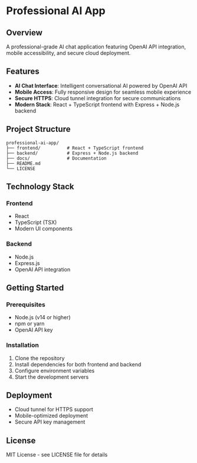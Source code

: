 # Professional AI App

## Overview
A professional-grade AI chat application featuring OpenAI API integration, mobile accessibility, and secure cloud deployment.

## Features
- **AI Chat Interface**: Intelligent conversational AI powered by OpenAI API
- **Mobile Access**: Fully responsive design for seamless mobile experience
- **Secure HTTPS**: Cloud tunnel integration for secure communications
- **Modern Stack**: React + TypeScript frontend with Express + Node.js backend

## Project Structure
```
professional-ai-app/
├── frontend/          # React + TypeScript frontend
├── backend/           # Express + Node.js backend
├── docs/              # Documentation
├── README.md
└── LICENSE
```

## Technology Stack

### Frontend
- React
- TypeScript (TSX)
- Modern UI components

### Backend
- Node.js
- Express.js
- OpenAI API integration

## Getting Started

### Prerequisites
- Node.js (v14 or higher)
- npm or yarn
- OpenAI API key

### Installation
1. Clone the repository
2. Install dependencies for both frontend and backend
3. Configure environment variables
4. Start the development servers

## Deployment
- Cloud tunnel for HTTPS support
- Mobile-optimized deployment
- Secure API key management

## License
MIT License - see LICENSE file for details
